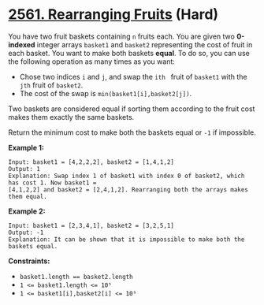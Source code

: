# [2561. Rearranging Fruits][link] (Hard)

[link]: https://leetcode.com/problems/rearranging-fruits/

You have two fruit baskets containing `n` fruits each. You are given two **0-indexed** integer arrays
`basket1` and `basket2` representing the cost of fruit in each basket. You want to make both baskets
**equal**. To do so, you can use the following operation as many times as you want:

- Chose two indices `i` and `j`, and swap the `ith ` fruit of `basket1` with the `jth` fruit of
`basket2`.
- The cost of the swap is `min(basket1[i],basket2[j])`.

Two baskets are considered equal if sorting them according to the fruit cost makes them exactly the
same baskets.

Return the minimum cost to make both the baskets equal or  `-1` if impossible.

**Example 1:**

```
Input: basket1 = [4,2,2,2], basket2 = [1,4,1,2]
Output: 1
Explanation: Swap index 1 of basket1 with index 0 of basket2, which has cost 1. Now basket1 =
[4,1,2,2] and basket2 = [2,4,1,2]. Rearranging both the arrays makes them equal.
```

**Example 2:**

```
Input: basket1 = [2,3,4,1], basket2 = [3,2,5,1]
Output: -1
Explanation: It can be shown that it is impossible to make both the baskets equal.
```

**Constraints:**

- `basket1.length == basket2.length`
- `1 <= basket1.length <= 10⁵`
- `1 <= basket1[i],basket2[i] <= 10⁹`
